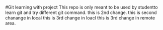 #Git learning with project
This repo is only meant to be used by studentto learn git and try different git command.
this is 2nd change.
this is second chanange in local
this is 3rd change in loacl
this is 3rd change in remote area.

